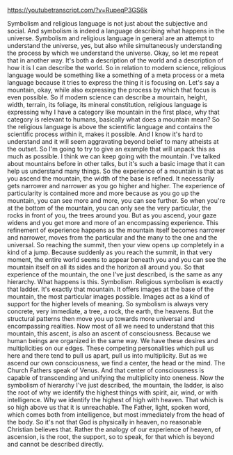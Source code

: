 https://youtubetranscript.com/?v=RupeqP3GS6k

 Symbolism and religious language is not just about the subjective and social. And symbolism is indeed a language describing what happens in the universe. Symbolism and religious language in general are an attempt to understand the universe, yes, but also while simultaneously understanding the process by which we understand the universe. Okay, so let me repeat that in another way. It's both a description of the world and a description of how it is I can describe the world. So in relation to modern science, religious language would be something like a something of a meta process or a meta language because it tries to express the thing it is focusing on. Let's say a mountain, okay, while also expressing the process by which that focus is even possible. So if modern science can describe a mountain, height, width, terrain, its foliage, its mineral constitution, religious language is expressing why I have a category like mountain in the first place, why that category is relevant to humans, basically what does a mountain mean? So the religious language is above the scientific language and contains the scientific process within it, makes it possible. And I know it's hard to understand and it will seem aggravating beyond belief to many atheists at the outset. So I'm going to try to give an example that will unpack this as much as possible. I think we can keep going with the mountain. I've talked about mountains before in other talks, but it's such a basic image that it can help us understand many things. So the experience of a mountain is that as you ascend the mountain, the width of the base is refined. It necessarily gets narrower and narrower as you go higher and higher. The experience of particularity is contained more and more because as you go up the mountain, you can see more and more, you can see further. So when you're at the bottom of the mountain, you can only see the very particular, the rocks in front of you, the trees around you. But as you ascend, your gaze widens and you get more and more of an encompassing experience. This refinement of experience happens as the mountain itself becomes narrower and narrower, moves from the particular and the many to the one and the universal. So reaching the summit, then your view opens up completely in a kind of a jump. Because suddenly as you reach the summit, in that very moment, the entire world seems to appear beneath you and you can see the mountain itself on all its sides and the horizon all around you. So that experience of the mountain, the one I've just described, is the same as any hierarchy. What happens is this. Symbolism. Religious symbolism is exactly that ladder. It's exactly that mountain. It offers images at the base of the mountain, the most particular images possible. Images act as a kind of support for the higher levels of meaning. So symbolism is always very concrete, very immediate, a tree, a rock, the earth, the heavens. But the structural patterns then move you up towards more universal and encompassing realities. Now most of all we need to understand that this mountain, this ascent, is also an ascent of consciousness. Because we human beings are organized in the same way. We have these desires and multiplicities on our edges. These competing personalities which pull us here and there tend to pull us apart, pull us into multiplicity. But as we ascend our own consciousness, we find a center, the head or the mind. The Church Fathers speak of Venus. And that center of consciousness is capable of transcending and unifying the multiplicity into oneness. Now the symbolism of hierarchy I've just described, the mountain, the ladder, is also the root of why we identify the highest things with spirit, air, wind, or with intelligence. Why we identify the highest of high with heaven. That which is so high above us that it is unreachable. The Father, light, spoken word, which comes both from intelligence, but most immediately from the head of the body. So it's not that God is physically in heaven, no reasonable Christian believes that. Rather the analogy of our experience of heaven, of ascension, is the root, the support, so to speak, for that which is beyond and cannot be described directly.